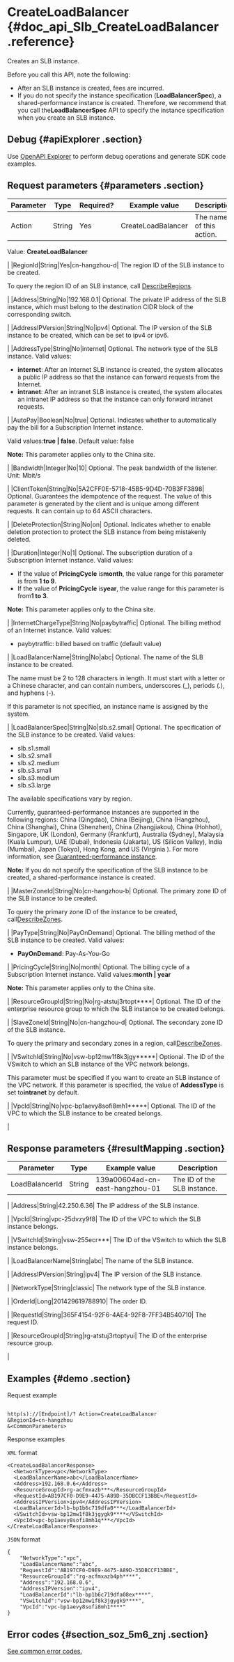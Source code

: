 # CreateLoadBalancer {#doc_api_Slb_CreateLoadBalancer .reference}

Creates an SLB instance.

Before you call this API, note the following:

-   After an SLB instance is created, fees are incurred.
-   If you do not specify the instance specification \(**LoadBalancerSpec**\), a shared-performance instance is created. Therefore, we recommend that you call the**LoadBalancerSpec** API to specify the instance specification when you create an SLB instance.

## Debug {#apiExplorer .section}

Use [OpenAPI Explorer](https://api.aliyun.com/#product=Slb&api=CreateLoadBalancer) to perform debug operations and generate SDK code examples.

## Request parameters {#parameters .section}

|Parameter|Type|Required?|Example value|Description|
|---------|----|---------|-------------|-----------|
|Action|String|Yes|CreateLoadBalancer| The name of this action.

 Value: **CreateLoadBalancer**

 |
|RegionId|String|Yes|cn-hangzhou-d| The region ID of the SLB instance to be created.

 To query the region ID of an SLB instance, call [DescribeRegions](~~25609~~).

 |
|Address|String|No|192.168.0.1| Optional. The private IP address of the SLB instance, which must belong to the destination CIDR block of the corresponding switch.

 |
|AddressIPVersion|String|No|ipv4| Optional. The IP version of the SLB instance to be created, which can be set to ipv4 or ipv6.

 |
|AddressType|String|No|internet| Optional. The network type of the SLB instance. Valid values:

 -   **internet**: After an Internet SLB instance is created, the system allocates a public IP address so that the instance can forward requests from the Internet.
-   **intranet**: After an intranet SLB instance is created, the system allocates an intranet IP address so that the instance can only forward intranet requests.

 |
|AutoPay|Boolean|No|true| Optional. Indicates whether to automatically pay the bill for a Subscription Internet instance.

 Valid values:**true | false**. Default value: false

 **Note:** This parameter applies only to the China site.

 |
|Bandwidth|Integer|No|10| Optional. The peak bandwidth of the listener. Unit: Mbit/s

 |
|ClientToken|String|No|5A2CFF0E-5718-45B5-9D4D-70B3FF3898| Optional. Guarantees the idempotence of the request. The value of this parameter is generated by the client and is unique among different requests. It can contain up to 64 ASCII characters.

 |
|DeleteProtection|String|No|on| Optional. Indicates whether to enable deletion protection to protect the SLB instance from being mistakenly deleted.

 |
|Duration|Integer|No|1| Optional. The subscription duration of a Subscription Internet instance. Valid values:

 -   If the value of **PricingCycle** is**month**, the value range for this parameter is from **1 to 9**.
-   If the value of **PricingCycle** is**year**, the value range for this parameter is from**1 to 3**.

 **Note:** This parameter applies only to the China site.

 |
|InternetChargeType|String|No|paybytraffic| Optional. The billing method of an Internet instance. Valid values:

 -   paybytraffic: billed based on traffic \(default value\)

 |
|LoadBalancerName|String|No|abc| Optional. The name of the SLB instance to be created.

 The name must be 2 to 128 characters in length. It must start with a letter or a Chinese character, and can contain numbers, underscores \(\_\), periods \(.\), and hyphens \(-\).

 If this parameter is not specified, an instance name is assigned by the system.

 |
|LoadBalancerSpec|String|No|slb.s2.small| Optional. The specification of the SLB instance to be created. Valid values:

 -   slb.s1.small
-   slb.s2.small
-   slb.s2.medium
-   slb.s3.small
-   slb.s3.medium
-   slb.s3.large

 The available specifications vary by region.

 Currently, guaranteed-performance instances are supported in the following regions: China \(Qingdao\), China \(Beijing\), China \(Hangzhou\), China \(Shanghai\), China \(Shenzhen\), China \(Zhangjiakou\), China \(Hohhot\), Singapore, UK \(London\), Germany \(Frankfurt\), Australia \(Sydney\), Malaysia \(Kuala Lumpur\), UAE \(Dubai\), Indonesia \(Jakarta\), US \(Silicon Valley\), India \(Mumbai\), Japan \(Tokyo\), Hong Kong, and US \(Virginia \). For more information, see [Guaranteed-performance instance](~~27657~~).

 **Note:** If you do not specify the specification of the SLB instance to be created, a shared-performance instance is created.

 |
|MasterZoneId|String|No|cn-hangzhou-b| Optional. The primary zone ID of the SLB instance to be created.

 To query the primary zone ID of the instance to be created, call[DescribeZones](~~27585~~).

 |
|PayType|String|No|PayOnDemand| Optional. The billing method of the SLB instance to be created. Valid values:

 -   **PayOnDemand**: Pay-As-You-Go

 |
|PricingCycle|String|No|month| Optional. The billing cycle of a Subscription Internet instance. Valid values:**month | year**

 **Note:** This parameter applies only to the China site.

 |
|ResourceGroupId|String|No|rg-atstuj3rtopt\*\*\*\*| Optional. The ID of the enterprise resource group to which the SLB instance to be created belongs.

 |
|SlaveZoneId|String|No|cn-hangzhou-d| Optional. The secondary zone ID of the SLB instance.

 To query the primary and secondary zones in a region, call[DescribeZones](~~27585~~).

 |
|VSwitchId|String|No|vsw-bp12mw1f8k3jgy\*\*\*\*\*| Optional. The ID of the VSwitch to which an SLB instance of the VPC network belongs.

 This parameter must be specified if you want to create an SLB instance of the VPC network. If this parameter is specified, the value of **AddessType** is set to**intranet** by default.

 |
|VpcId|String|No|vpc-bp1aevy8sofi8mh1\*\*\*\*\*| Optional. The ID of the VPC to which the SLB instance to be created belongs.

 |

## Response parameters {#resultMapping .section}

|Parameter|Type|Example value|Description|
|---------|----|-------------|-----------|
|LoadBalancerId|String|139a00604ad-cn-east-hangzhou-01| The ID of the SLB instance.

 |
|Address|String|42.250.6.36| The IP address of the SLB instance.

 |
|VpcId|String|vpc-25dvzy9f8| The ID of the VPC to which the SLB instance belongs.

 |
|VSwitchId|String|vsw-255ecr\*\*\*| The ID of the VSwitch to which the SLB instance belongs.

 |
|LoadBalancerName|String|abc| The name of the SLB instance.

 |
|AddressIPVersion|String|ipv4| The IP version of the SLB instance.

 |
|NetworkType|String|classic| The network type of the SLB instance.

 |
|OrderId|Long|201429619788910| The order ID.

 |
|RequestId|String|365F4154-92F6-4AE4-92F8-7FF34B540710| The request ID.

 |
|ResourceGroupId|String|rg-atstuj3rtoptyui| The ID of the enterprise resource group.

 |

## Examples {#demo .section}

Request example

``` {#request_demo}

http(s)://[Endpoint]/? Action=CreateLoadBalancer
&RegionId=cn-hangzhou
&<CommonParameters>

```

Response examples

`XML` format

``` {#xml_return_success_demo}
<CreateLoadBalancerResponse>
  <NetworkType>vpc</NetworkType>
  <LoadBalancerName>abc</LoadBalancerName>
  <Address>192.168.0.6</Address>
  <ResourceGroupId>rg-acfmxazb***</ResourceGroupId>
  <RequestId>AB197CF0-D9E9-4475-A89D-35DBCCF13BBE</RequestId>
  <AddressIPVersion>ipv4</AddressIPVersion>
  <LoadBalancerId>lb-bp1b6c719dfa0***</LoadBalancerId>
  <VSwitchId>vsw-bp12mw1f8k3jgygk9****</VSwitchId>
  <VpcId>vpc-bp1aevy8sofi8mh1q***</VpcId>
</CreateLoadBalancerResponse>

```

`JSON` format

``` {#json_return_success_demo}
{
	"NetworkType":"vpc",
	"LoadBalancerName":"abc",
	"RequestId":"AB197CF0-D9E9-4475-A89D-35DBCCF13BBE",
	"ResourceGroupId":"rg-acfmxazb4ph****",
	"Address":"192.168.0.6",
	"AddressIPVersion":"ipv4",
	"LoadBalancerId":"lb-bp1b6c719dfa08ex****",
	"VSwitchId":"vsw-bp12mw1f8k3jgygk9****",
	"VpcId":"vpc-bp1aevy8sofi8mh1****"
}
```

## Error codes {#section_soz_5m6_znj .section}

[See common error codes.](https://error-center.alibabacloud.com/status/product/Slb)

